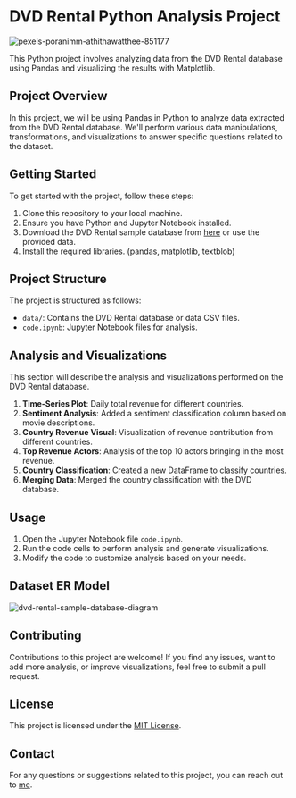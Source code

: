 # DVD Rental Python Analysis Project

![pexels-poranimm-athithawatthee-851177](https://github.com/nwyGit/Python-DVD-Rental-Analysis/assets/105307947/e42b25fb-9bfe-4748-8fa4-39e1e6b3be07)

This Python project involves analyzing data from the DVD Rental database using Pandas and visualizing the results with Matplotlib.

## Project Overview

In this project, we will be using Pandas in Python to analyze data extracted from the DVD Rental database. We'll perform various data manipulations, transformations, and visualizations to answer specific questions related to the dataset.

## Getting Started

To get started with the project, follow these steps:

1. Clone this repository to your local machine.
2. Ensure you have Python and Jupyter Notebook installed.
3. Download the DVD Rental sample database from [here](https://www.postgresqltutorial.com/postgresql-getting-started/postgresql-sample-database/) or use the provided data.
4. Install the required libraries. (pandas, matplotlib, textblob)

## Project Structure

The project is structured as follows:

- `data/`: Contains the DVD Rental database or data CSV files.
- `code.ipynb`: Jupyter Notebook files for analysis.

## Analysis and Visualizations

This section will describe the analysis and visualizations performed on the DVD Rental database.

1. **Time-Series Plot**: Daily total revenue for different countries.
2. **Sentiment Analysis**: Added a sentiment classification column based on movie descriptions.
3. **Country Revenue Visual**: Visualization of revenue contribution from different countries.
4. **Top Revenue Actors**: Analysis of the top 10 actors bringing in the most revenue.
5. **Country Classification**: Created a new DataFrame to classify countries.
6. **Merging Data**: Merged the country classification with the DVD database.

## Usage

1. Open the Jupyter Notebook file `code.ipynb`.
2. Run the code cells to perform analysis and generate visualizations.
3. Modify the code to customize analysis based on your needs.

## Dataset ER Model
![dvd-rental-sample-database-diagram](https://github.com/nwyGit/Python-DVD-Rental-Analysis/assets/105307947/259c9be4-a160-4288-aed4-546d3527fece)


## Contributing

Contributions to this project are welcome! If you find any issues, want to add more analysis, or improve visualizations, feel free to submit a pull request.

## License

This project is licensed under the [MIT License](LICENSE).

## Contact

For any questions or suggestions related to this project, you can reach out to [me](mailto:nwyraymond@gmail.com).

